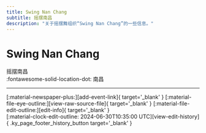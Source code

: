 ```yaml
---
title: Swing Nan Chang
subtitle: 摇摆南昌
description: "关于摇摆舞组织“Swing Nan Chang”的一些信息。"
---
```


# Swing Nan Chang

摇摆南昌  
:fontawesome-solid-location-dot: 南昌  


---

<div class="ky_page_footer" markdown>
<div class="ky_page_footer_trailing" markdown="span">
[:material-newspaper-plus:][add-event-link]{ target='_blank' }
[:material-file-eye-outline:][view-raw-source-file]{ target='_blank' }
[:material-file-edit-outline:][edit-info]{ target='_blank' }
</div>
<div class="ky_page_footer_leading" markdown="span">
[:material-clock-edit-outline: 2024-06-30T10:35:00 UTC][view-edit-history]{ .ky_page_footer_history_button target='_blank' }
</div>
</div>

[add-event-link]: https://github.com/swingdance/events/issues/new?assignees=&labels=add+event&projects=&template=02-add_entity.yml&title=%5Bcn%5D%20%3CName%3E&region=cn&province=Jiangxi&city=Nanchang&org_id=swing-nan-chang "添加活动"
[view-raw-source-file]: https://github.com/swingdance/orgs/blob/main/cn/swing-nan-chang.json "查看原始源文件"
[edit-info]: https://github.com/swingdance/orgs/issues/new?assignees=&labels=update+org&projects=&template=03-update_entity.yml&title=%5Bcn%5D%20Swing%20Nan%20Chang&region=cn&id=swing-nan-chang&name=Swing%20Nan%20Chang "编辑信息"

[view-edit-history]: https://github.com/swingdance/orgs/commits/main/cn/swing-nan-chang.json "查看编辑历史"
